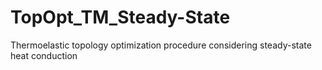 # TopOpt_TM_Steady-State
Thermoelastic topology optimization procedure considering steady-state heat conduction
